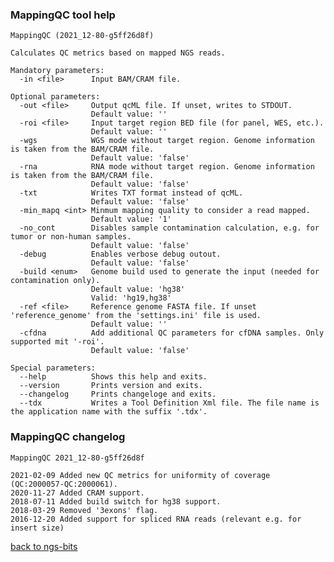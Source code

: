 ### MappingQC tool help
	MappingQC (2021_12-80-g5ff26d8f)
	
	Calculates QC metrics based on mapped NGS reads.
	
	Mandatory parameters:
	  -in <file>      Input BAM/CRAM file.
	
	Optional parameters:
	  -out <file>     Output qcML file. If unset, writes to STDOUT.
	                  Default value: ''
	  -roi <file>     Input target region BED file (for panel, WES, etc.).
	                  Default value: ''
	  -wgs            WGS mode without target region. Genome information is taken from the BAM/CRAM file.
	                  Default value: 'false'
	  -rna            RNA mode without target region. Genome information is taken from the BAM/CRAM file.
	                  Default value: 'false'
	  -txt            Writes TXT format instead of qcML.
	                  Default value: 'false'
	  -min_mapq <int> Minmum mapping quality to consider a read mapped.
	                  Default value: '1'
	  -no_cont        Disables sample contamination calculation, e.g. for tumor or non-human samples.
	                  Default value: 'false'
	  -debug          Enables verbose debug outout.
	                  Default value: 'false'
	  -build <enum>   Genome build used to generate the input (needed for contamination only).
	                  Default value: 'hg38'
	                  Valid: 'hg19,hg38'
	  -ref <file>     Reference genome FASTA file. If unset 'reference_genome' from the 'settings.ini' file is used.
	                  Default value: ''
	  -cfdna          Add additional QC parameters for cfDNA samples. Only supported mit '-roi'.
	                  Default value: 'false'
	
	Special parameters:
	  --help          Shows this help and exits.
	  --version       Prints version and exits.
	  --changelog     Prints changeloge and exits.
	  --tdx           Writes a Tool Definition Xml file. The file name is the application name with the suffix '.tdx'.
	
### MappingQC changelog
	MappingQC 2021_12-80-g5ff26d8f
	
	2021-02-09 Added new QC metrics for uniformity of coverage (QC:2000057-QC:2000061).
	2020-11-27 Added CRAM support.
	2018-07-11 Added build switch for hg38 support.
	2018-03-29 Removed '3exons' flag.
	2016-12-20 Added support for spliced RNA reads (relevant e.g. for insert size)
[back to ngs-bits](https://github.com/imgag/ngs-bits)